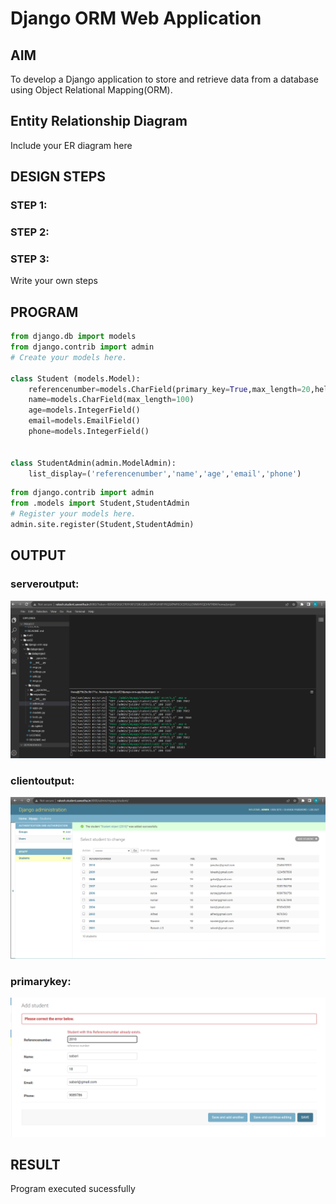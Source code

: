 # Django ORM Web Application

## AIM
To develop a Django application to store and retrieve data from a database using Object Relational Mapping(ORM).

## Entity Relationship Diagram

Include your ER diagram here

## DESIGN STEPS

### STEP 1:

### STEP 2:

### STEP 3:

Write your own steps

## PROGRAM
```py
from django.db import models
from django.contrib import admin
# Create your models here.

class Student (models.Model):
    referencenumber=models.CharField(primary_key=True,max_length=20,help_text="reference number")
    name=models.CharField(max_length=100)
    age=models.IntegerField()
    email=models.EmailField()
    phone=models.IntegerField()
    

class StudentAdmin(admin.ModelAdmin):
    list_display=('referencenumber','name','age','email','phone')
```
```py
from django.contrib import admin
from .models import Student,StudentAdmin
# Register your models here.
admin.site.register(Student,StudentAdmin)
```



## OUTPUT

### serveroutput:
![serveroutput](serverout.png)

### clientoutput:
![clientoutput](studentlist.png)

### primarykey:
![primarykey](primarykey.png)



## RESULT
Program executed sucessfully
